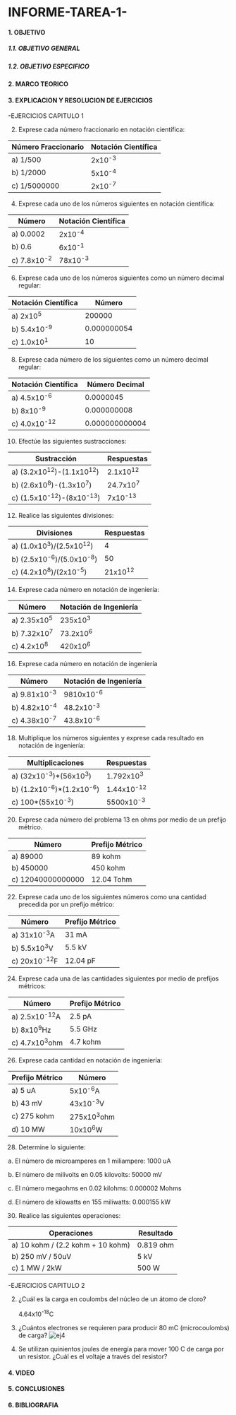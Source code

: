 # INFORME-TAREA-1-

#### 1. OBJETIVO
##### 1.1. OBJETIVO GENERAL
##### 1.2. OBJETIVO ESPECIFICO
#### 2. MARCO TEORICO
#### 3. EXPLICACION Y RESOLUCION DE EJERCICIOS
 -EJERCICIOS CAPITULO 1

2. Exprese cada número fraccionario en notación científica: 

| Número Fraccionario  | Notación Científica |
| ------------- | ------------- |
| a) 1/500  | 2x10<sup>-3</sup>  |
| b) 1/2000  | 5x10<sup>-4</sup>  |
| c) 1/5000000 | 2x10<sup>-7</sup>  |

4. Exprese cada uno de los números siguientes en notación científica:

| Número  | Notación Científica |
| ------------- | ------------- |
| a) 0.0002  | 2x10<sup>-4</sup>  |
| b) 0.6  | 6x10<sup>-1</sup>  |
| c) 7.8x10<sup>-2</sup>  | 78x10<sup>-3</sup>  |

6. Exprese cada uno de los números siguientes como un número decimal regular:

| Notación Científica  | Número |
| ------------- | ------------- |
| a) 2x10<sup>5</sup>  | 200000  |
| b) 5.4x10<sup>-9</sup>  | 0.000000054  |
| c) 1.0x10<sup>1</sup>  | 10  |

8. Exprese cada número de los siguientes como un número decimal regular:

| Notación Científica  | Número Decimal |
| ------------- | ------------- |
| a) 4.5x10<sup>-6</sup>  | 0.0000045  |
| b) 8x10<sup>-9</sup>  | 0.000000008  |
| c) 4.0x10<sup>-12</sup>  | 0.000000000004  |

10. Efectúe las siguientes sustracciones:

| Sustracción  | Respuestas |
| ------------- | ------------- |
| a) (3.2x10<sup>12</sup>)-(1.1x10<sup>12</sup>)  | 2.1x10<sup>12</sup>  |
| b) (2.6x10<sup>8</sup>)-(1.3x10<sup>7</sup>)  | 24.7x10<sup>7</sup>  |
| c) (1.5x10<sup>-12</sup>)-(8x10<sup>-13</sup>)  | 7x10<sup>-13</sup>  |

12. Realice las siguientes divisiones:

| Divisiones  | Respuestas |
| ------------- | ------------- |
| a) (1.0x10<sup>3</sup>)/(2.5x10<sup>12</sup>)  | 4  |
| b) (2.5x10<sup>-6</sup>)/(5.0x10<sup>-8</sup>)  | 50  |
| c) (4.2x10<sup>8</sup>)/(2x10<sup>-5</sup>)  | 21x10<sup>12</sup>  |

14. Exprese cada número en notación de ingeniería:

| Número  | Notación de Ingeniería |
| ------------- | ------------- |
| a) 2.35x10<sup>5</sup>  | 235x10<sup>3</sup>  |
| b) 7.32x10<sup>7</sup>  | 73.2x10<sup>6</sup>  |
| c) 4.2x10<sup>8</sup>  | 420x10<sup>6</sup>  |

16. Exprese cada número en notación de ingeniería

| Número  | Notación de Ingeniería |
| ------------- | ------------- |
| a) 9.81x10<sup>-3</sup>  | 9810x10<sup>-6</sup>  |
| b) 4.82x10<sup>-4</sup>  | 48.2x10<sup>-3</sup>  |
| c) 4.38x10<sup>-7</sup>  | 43.8x10<sup>-6</sup>  |

18. Multiplique los números siguientes y exprese cada resultado en notación de ingeniería:

| Multiplicaciones  | Respuestas |
| ------------- | ------------- |
| a) (32x10<sup>-3</sup>)*(56x10<sup>3</sup>)  | 1.792x10<sup>3</sup>  |
| b) (1.2x10<sup>-6</sup>)*(1.2x10<sup>-6</sup>)  | 1.44x10<sup>-12</sup>  |
| c) 100*(55x10<sup>-3</sup>)  | 5500x10<sup>-3</sup>  |


20. Exprese cada número del problema 13 en ohms por medio de un prefijo métrico.

| Número  | Prefijo Métrico |
| ------------- | ------------- |
| a) 89000  | 89 kohm  |
| b) 450000  | 450 kohm  |
| c) 12040000000000  | 12.04 Tohm  |

22. Exprese cada uno de los siguientes números como una cantidad precedida por un prefijo métrico:

| Número  | Prefijo Métrico |
| ------------- | ------------- |
| a) 31x10<sup>-3</sup>A  | 31 mA  |
| b) 5.5x10<sup>3</sup>V  | 5.5 kV  |
| c) 20x10<sup>-12</sup>F  | 12.04 pF  |

24. Exprese cada una de las cantidades siguientes por medio de prefijos métricos:

| Número  | Prefijo Métrico |
| ------------- | ------------- |
| a) 2.5x10<sup>-12</sup>A  | 2.5 pA  |
| b) 8x10<sup>9</sup>Hz  | 5.5 GHz  |
| c) 4.7x10<sup>3</sup>ohm  | 4.7 kohm  |

26. Exprese cada cantidad en notación de ingeniería:

| Prefijo Métrico  | Número |
| ------------- | ------------- |
| a) 5 uA  | 5x10<sup>-6</sup>A  |
| b) 43 mV  | 43x10<sup>-3</sup>V  |
| c) 275 kohm | 275x10<sup>3</sup>ohm  |
| d) 10 MW | 10x10<sup>6</sup>W  |

28. Determine lo siguiente:

a. El número de microamperes en 1 miliampere:
 1000 uA

b. El número de milivolts en 0.05 kilovolts:
 50000 mV

c. El número megaohms en 0.02 kilohms:
 0.000002 Mohms

d. El número de kilowatts en 155 miliwatts:
 0.000155 kW

30. Realice las siguientes operaciones:

| Operaciones  | Resultado |
| ------------- | ------------- |
| a) 10 kohm / (2.2 kohm + 10 kohm)  | 0.819 ohm  |
| b) 250 mV / 50uV  | 5 kV |
| c) 1 MW / 2kW | 500 W |

-EJERCICIOS CAPITULO 2

2. ¿Cuál es la carga en coulombs del núcleo de un átomo de cloro?

    4.64x10<sup>-18</sup>C

4. ¿Cuántos electrones se requieren para producir 80 mC (microcoulombs) de carga?
![ej4](https://user-images.githubusercontent.com/105374903/169193733-6a67f6f5-b6b1-45fa-b721-e340d383dc3c.jpg)


6. Se utilizan quinientos joules de energía para mover 100 C de carga por un resistor. ¿Cuál es el voltaje a través del resistor?


#### 4. VIDEO
#### 5. CONCLUSIONES
#### 6. BIBLIOGRAFIA
